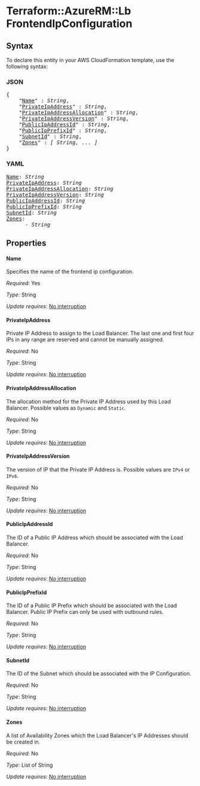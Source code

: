 # Terraform::AzureRM::Lb FrontendIpConfiguration

## Syntax

To declare this entity in your AWS CloudFormation template, use the following syntax:

### JSON

<pre>
{
    "<a href="#name" title="Name">Name</a>" : <i>String</i>,
    "<a href="#privateipaddress" title="PrivateIpAddress">PrivateIpAddress</a>" : <i>String</i>,
    "<a href="#privateipaddressallocation" title="PrivateIpAddressAllocation">PrivateIpAddressAllocation</a>" : <i>String</i>,
    "<a href="#privateipaddressversion" title="PrivateIpAddressVersion">PrivateIpAddressVersion</a>" : <i>String</i>,
    "<a href="#publicipaddressid" title="PublicIpAddressId">PublicIpAddressId</a>" : <i>String</i>,
    "<a href="#publicipprefixid" title="PublicIpPrefixId">PublicIpPrefixId</a>" : <i>String</i>,
    "<a href="#subnetid" title="SubnetId">SubnetId</a>" : <i>String</i>,
    "<a href="#zones" title="Zones">Zones</a>" : <i>[ String, ... ]</i>
}
</pre>

### YAML

<pre>
<a href="#name" title="Name">Name</a>: <i>String</i>
<a href="#privateipaddress" title="PrivateIpAddress">PrivateIpAddress</a>: <i>String</i>
<a href="#privateipaddressallocation" title="PrivateIpAddressAllocation">PrivateIpAddressAllocation</a>: <i>String</i>
<a href="#privateipaddressversion" title="PrivateIpAddressVersion">PrivateIpAddressVersion</a>: <i>String</i>
<a href="#publicipaddressid" title="PublicIpAddressId">PublicIpAddressId</a>: <i>String</i>
<a href="#publicipprefixid" title="PublicIpPrefixId">PublicIpPrefixId</a>: <i>String</i>
<a href="#subnetid" title="SubnetId">SubnetId</a>: <i>String</i>
<a href="#zones" title="Zones">Zones</a>: <i>
      - String</i>
</pre>

## Properties

#### Name

Specifies the name of the frontend ip configuration.

_Required_: Yes

_Type_: String

_Update requires_: [No interruption](https://docs.aws.amazon.com/AWSCloudFormation/latest/UserGuide/using-cfn-updating-stacks-update-behaviors.html#update-no-interrupt)

#### PrivateIpAddress

Private IP Address to assign to the Load Balancer. The last one and first four IPs in any range are reserved and cannot be manually assigned.

_Required_: No

_Type_: String

_Update requires_: [No interruption](https://docs.aws.amazon.com/AWSCloudFormation/latest/UserGuide/using-cfn-updating-stacks-update-behaviors.html#update-no-interrupt)

#### PrivateIpAddressAllocation

The allocation method for the Private IP Address used by this Load Balancer. Possible values as `Dynamic` and `Static`.

_Required_: No

_Type_: String

_Update requires_: [No interruption](https://docs.aws.amazon.com/AWSCloudFormation/latest/UserGuide/using-cfn-updating-stacks-update-behaviors.html#update-no-interrupt)

#### PrivateIpAddressVersion

The version of IP that the Private IP Address is. Possible values are `IPv4` or `IPv6`.

_Required_: No

_Type_: String

_Update requires_: [No interruption](https://docs.aws.amazon.com/AWSCloudFormation/latest/UserGuide/using-cfn-updating-stacks-update-behaviors.html#update-no-interrupt)

#### PublicIpAddressId

The ID of a Public IP Address which should be associated with the Load Balancer.

_Required_: No

_Type_: String

_Update requires_: [No interruption](https://docs.aws.amazon.com/AWSCloudFormation/latest/UserGuide/using-cfn-updating-stacks-update-behaviors.html#update-no-interrupt)

#### PublicIpPrefixId

The ID of a Public IP Prefix which should be associated with the Load Balancer. Public IP Prefix can only be used with outbound rules.

_Required_: No

_Type_: String

_Update requires_: [No interruption](https://docs.aws.amazon.com/AWSCloudFormation/latest/UserGuide/using-cfn-updating-stacks-update-behaviors.html#update-no-interrupt)

#### SubnetId

The ID of the Subnet which should be associated with the IP Configuration.

_Required_: No

_Type_: String

_Update requires_: [No interruption](https://docs.aws.amazon.com/AWSCloudFormation/latest/UserGuide/using-cfn-updating-stacks-update-behaviors.html#update-no-interrupt)

#### Zones

A list of Availability Zones which the Load Balancer's IP Addresses should be created in.

_Required_: No

_Type_: List of String

_Update requires_: [No interruption](https://docs.aws.amazon.com/AWSCloudFormation/latest/UserGuide/using-cfn-updating-stacks-update-behaviors.html#update-no-interrupt)

